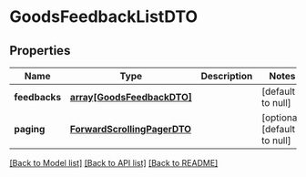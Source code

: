 # GoodsFeedbackListDTO

## Properties
Name | Type | Description | Notes
------------ | ------------- | ------------- | -------------
**feedbacks** | [**array[GoodsFeedbackDTO]**](GoodsFeedbackDTO.md) |  | [default to null]
**paging** | [**ForwardScrollingPagerDTO**](ForwardScrollingPagerDTO.md) |  | [optional] [default to null]

[[Back to Model list]](../README.md#documentation-for-models) [[Back to API list]](../README.md#documentation-for-api-endpoints) [[Back to README]](../README.md)


